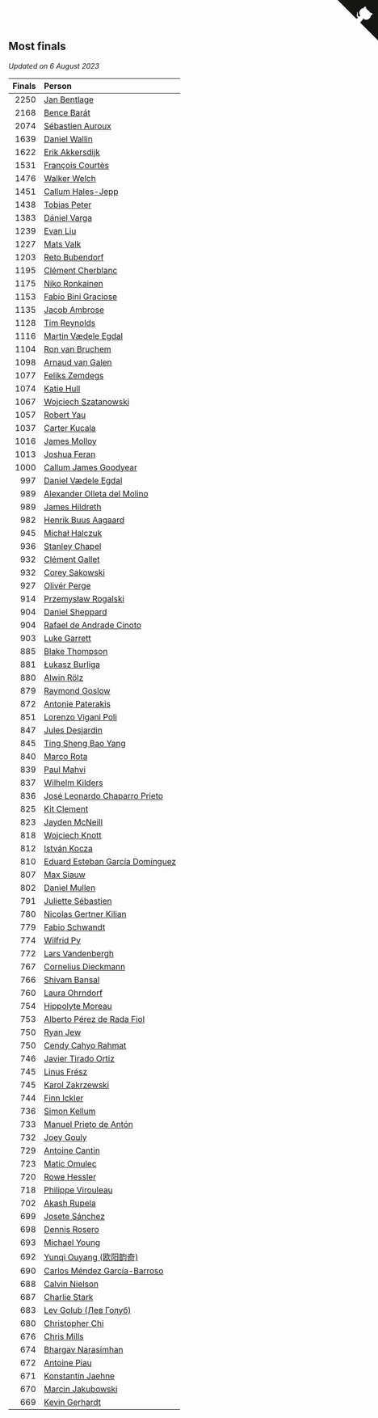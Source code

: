 ## Most finals

*Updated on  6 August 2023*

| Finals | Person |
| ---: | :--- |
| 2250 | [Jan Bentlage](https://www.worldcubeassociation.org/persons/2010BENT01) |
| 2168 | [Bence Barát](https://www.worldcubeassociation.org/persons/2008BARA01) |
| 2074 | [Sébastien Auroux](https://www.worldcubeassociation.org/persons/2008AURO01) |
| 1639 | [Daniel Wallin](https://www.worldcubeassociation.org/persons/2013WALL03) |
| 1622 | [Erik Akkersdijk](https://www.worldcubeassociation.org/persons/2005AKKE01) |
| 1531 | [François Courtès](https://www.worldcubeassociation.org/persons/2008COUR01) |
| 1476 | [Walker Welch](https://www.worldcubeassociation.org/persons/2011WELC01) |
| 1451 | [Callum Hales-Jepp](https://www.worldcubeassociation.org/persons/2012HALE01) |
| 1438 | [Tobias Peter](https://www.worldcubeassociation.org/persons/2014PETE03) |
| 1383 | [Dániel Varga](https://www.worldcubeassociation.org/persons/2008VARG01) |
| 1239 | [Evan Liu](https://www.worldcubeassociation.org/persons/2009LIUE01) |
| 1227 | [Mats Valk](https://www.worldcubeassociation.org/persons/2007VALK01) |
| 1203 | [Reto Bubendorf](https://www.worldcubeassociation.org/persons/2012BUBE01) |
| 1195 | [Clément Cherblanc](https://www.worldcubeassociation.org/persons/2014CHER05) |
| 1175 | [Niko Ronkainen](https://www.worldcubeassociation.org/persons/2010RONK01) |
| 1153 | [Fabio Bini Graciose](https://www.worldcubeassociation.org/persons/2010GRAC02) |
| 1135 | [Jacob Ambrose](https://www.worldcubeassociation.org/persons/2010AMBR01) |
| 1128 | [Tim Reynolds](https://www.worldcubeassociation.org/persons/2005REYN01) |
| 1116 | [Martin Vædele Egdal](https://www.worldcubeassociation.org/persons/2013EGDA02) |
| 1104 | [Ron van Bruchem](https://www.worldcubeassociation.org/persons/2003BRUC01) |
| 1098 | [Arnaud van Galen](https://www.worldcubeassociation.org/persons/2006GALE01) |
| 1077 | [Feliks Zemdegs](https://www.worldcubeassociation.org/persons/2009ZEMD01) |
| 1074 | [Katie Hull](https://www.worldcubeassociation.org/persons/2010HULL01) |
| 1067 | [Wojciech Szatanowski](https://www.worldcubeassociation.org/persons/2011SZAT01) |
| 1057 | [Robert Yau](https://www.worldcubeassociation.org/persons/2009YAUR01) |
| 1037 | [Carter Kucala](https://www.worldcubeassociation.org/persons/2015KUCA01) |
| 1016 | [James Molloy](https://www.worldcubeassociation.org/persons/2011MOLL01) |
| 1013 | [Joshua Feran](https://www.worldcubeassociation.org/persons/2011FERA01) |
| 1000 | [Callum James Goodyear](https://www.worldcubeassociation.org/persons/2012GOOD02) |
| 997 | [Daniel Vædele Egdal](https://www.worldcubeassociation.org/persons/2013EGDA01) |
| 989 | [Alexander Olleta del Molino](https://www.worldcubeassociation.org/persons/2008OLLE01) |
| 989 | [James Hildreth](https://www.worldcubeassociation.org/persons/2009HILD01) |
| 982 | [Henrik Buus Aagaard](https://www.worldcubeassociation.org/persons/2006BUUS01) |
| 945 | [Michał Halczuk](https://www.worldcubeassociation.org/persons/2006HALC01) |
| 936 | [Stanley Chapel](https://www.worldcubeassociation.org/persons/2016CHAP04) |
| 932 | [Clément Gallet](https://www.worldcubeassociation.org/persons/2004GALL02) |
| 932 | [Corey Sakowski](https://www.worldcubeassociation.org/persons/2011SAKO01) |
| 927 | [Olivér Perge](https://www.worldcubeassociation.org/persons/2007PERG01) |
| 914 | [Przemysław Rogalski](https://www.worldcubeassociation.org/persons/2013ROGA02) |
| 904 | [Daniel Sheppard](https://www.worldcubeassociation.org/persons/2009SHEP01) |
| 904 | [Rafael de Andrade Cinoto](https://www.worldcubeassociation.org/persons/2007CINO01) |
| 903 | [Luke Garrett](https://www.worldcubeassociation.org/persons/2017GARR05) |
| 885 | [Blake Thompson](https://www.worldcubeassociation.org/persons/2010THOM03) |
| 881 | [Łukasz Burliga](https://www.worldcubeassociation.org/persons/2013BURL01) |
| 880 | [Alwin Rölz](https://www.worldcubeassociation.org/persons/2016ROLZ01) |
| 879 | [Raymond Goslow](https://www.worldcubeassociation.org/persons/2014GOSL01) |
| 872 | [Antonie Paterakis](https://www.worldcubeassociation.org/persons/2012PATE01) |
| 851 | [Lorenzo Vigani Poli](https://www.worldcubeassociation.org/persons/2007POLI01) |
| 847 | [Jules Desjardin](https://www.worldcubeassociation.org/persons/2010DESJ01) |
| 845 | [Ting Sheng Bao Yang](https://www.worldcubeassociation.org/persons/2008BAOY01) |
| 840 | [Marco Rota](https://www.worldcubeassociation.org/persons/2009ROTA01) |
| 839 | [Paul Mahvi](https://www.worldcubeassociation.org/persons/2012MAHV01) |
| 837 | [Wilhelm Kilders](https://www.worldcubeassociation.org/persons/2010KILD02) |
| 836 | [José Leonardo Chaparro Prieto](https://www.worldcubeassociation.org/persons/2011CHAP01) |
| 825 | [Kit Clement](https://www.worldcubeassociation.org/persons/2008CLEM01) |
| 823 | [Jayden McNeill](https://www.worldcubeassociation.org/persons/2012MCNE01) |
| 818 | [Wojciech Knott](https://www.worldcubeassociation.org/persons/2011KNOT01) |
| 812 | [István Kocza](https://www.worldcubeassociation.org/persons/2005KOCZ01) |
| 810 | [Eduard Esteban García Domínguez](https://www.worldcubeassociation.org/persons/2011EDUA01) |
| 807 | [Max Siauw](https://www.worldcubeassociation.org/persons/2017SIAU02) |
| 802 | [Daniel Mullen](https://www.worldcubeassociation.org/persons/2016MULL04) |
| 791 | [Juliette Sébastien](https://www.worldcubeassociation.org/persons/2014SEBA01) |
| 780 | [Nicolas Gertner Kilian](https://www.worldcubeassociation.org/persons/2013GERT01) |
| 779 | [Fabio Schwandt](https://www.worldcubeassociation.org/persons/2014SCHW02) |
| 774 | [Wilfrid Py](https://www.worldcubeassociation.org/persons/2016PYWI01) |
| 772 | [Lars Vandenbergh](https://www.worldcubeassociation.org/persons/2003VAND01) |
| 767 | [Cornelius Dieckmann](https://www.worldcubeassociation.org/persons/2009DIEC01) |
| 766 | [Shivam Bansal](https://www.worldcubeassociation.org/persons/2011BANS02) |
| 760 | [Laura Ohrndorf](https://www.worldcubeassociation.org/persons/2009OHRN01) |
| 754 | [Hippolyte Moreau](https://www.worldcubeassociation.org/persons/2008MORE02) |
| 753 | [Alberto Pérez de Rada Fiol](https://www.worldcubeassociation.org/persons/2011FIOL01) |
| 750 | [Ryan Jew](https://www.worldcubeassociation.org/persons/2008JEWR01) |
| 750 | [Cendy Cahyo Rahmat](https://www.worldcubeassociation.org/persons/2010RAHM02) |
| 746 | [Javier Tirado Ortiz](https://www.worldcubeassociation.org/persons/2009TIRA01) |
| 745 | [Linus Frész](https://www.worldcubeassociation.org/persons/2011FRES01) |
| 745 | [Karol Zakrzewski](https://www.worldcubeassociation.org/persons/2014ZAKR01) |
| 744 | [Finn Ickler](https://www.worldcubeassociation.org/persons/2012ICKL01) |
| 736 | [Simon Kellum](https://www.worldcubeassociation.org/persons/2016KELL12) |
| 733 | [Manuel Prieto de Antón](https://www.worldcubeassociation.org/persons/2015ANTO04) |
| 732 | [Joey Gouly](https://www.worldcubeassociation.org/persons/2007GOUL01) |
| 729 | [Antoine Cantin](https://www.worldcubeassociation.org/persons/2010CANT02) |
| 723 | [Matic Omulec](https://www.worldcubeassociation.org/persons/2010OMUL02) |
| 720 | [Rowe Hessler](https://www.worldcubeassociation.org/persons/2007HESS01) |
| 718 | [Philippe Virouleau](https://www.worldcubeassociation.org/persons/2008VIRO01) |
| 702 | [Akash Rupela](https://www.worldcubeassociation.org/persons/2012RUPE01) |
| 699 | [Josete Sánchez](https://www.worldcubeassociation.org/persons/2015SANC18) |
| 698 | [Dennis Rosero](https://www.worldcubeassociation.org/persons/2010ROSE03) |
| 693 | [Michael Young](https://www.worldcubeassociation.org/persons/2008YOUN02) |
| 692 | [Yunqi Ouyang (欧阳韵奇)](https://www.worldcubeassociation.org/persons/2007YUNQ01) |
| 690 | [Carlos Méndez García-Barroso](https://www.worldcubeassociation.org/persons/2010GARC02) |
| 688 | [Calvin Nielson](https://www.worldcubeassociation.org/persons/2014NIEL03) |
| 687 | [Charlie Stark](https://www.worldcubeassociation.org/persons/2014STAR05) |
| 683 | [Lev Golub (Лев Голуб)](https://www.worldcubeassociation.org/persons/2014HOLU01) |
| 680 | [Christopher Chi](https://www.worldcubeassociation.org/persons/2014CHIC01) |
| 676 | [Chris Mills](https://www.worldcubeassociation.org/persons/2014MILL04) |
| 674 | [Bhargav Narasimhan](https://www.worldcubeassociation.org/persons/2011NARA02) |
| 672 | [Antoine Piau](https://www.worldcubeassociation.org/persons/2008PIAU01) |
| 671 | [Konstantin Jaehne](https://www.worldcubeassociation.org/persons/2015JAEH01) |
| 670 | [Marcin Jakubowski](https://www.worldcubeassociation.org/persons/2007JAKU01) |
| 669 | [Kevin Gerhardt](https://www.worldcubeassociation.org/persons/2013GERH01) |


<a href="https://github.com/jonatanklosko/wca_statistics" class="github-corner" aria-label="View source on Github"><svg width="80" height="80" viewBox="0 0 250 250" style="fill:#151513; color:#fff; position: absolute; top: 0; border: 0; right: 0;" aria-hidden="true"><path d="M0,0 L115,115 L130,115 L142,142 L250,250 L250,0 Z"></path><path d="M128.3,109.0 C113.8,99.7 119.0,89.6 119.0,89.6 C122.0,82.7 120.5,78.6 120.5,78.6 C119.2,72.0 123.4,76.3 123.4,76.3 C127.3,80.9 125.5,87.3 125.5,87.3 C122.9,97.6 130.6,101.9 134.4,103.2" fill="currentColor" style="transform-origin: 130px 106px;" class="octo-arm"></path><path d="M115.0,115.0 C114.9,115.1 118.7,116.5 119.8,115.4 L133.7,101.6 C136.9,99.2 139.9,98.4 142.2,98.6 C133.8,88.0 127.5,74.4 143.8,58.0 C148.5,53.4 154.0,51.2 159.7,51.0 C160.3,49.4 163.2,43.6 171.4,40.1 C171.4,40.1 176.1,42.5 178.8,56.2 C183.1,58.6 187.2,61.8 190.9,65.4 C194.5,69.0 197.7,73.2 200.1,77.6 C213.8,80.2 216.3,84.9 216.3,84.9 C212.7,93.1 206.9,96.0 205.4,96.6 C205.1,102.4 203.0,107.8 198.3,112.5 C181.9,128.9 168.3,122.5 157.7,114.1 C157.9,116.9 156.7,120.9 152.7,124.9 L141.0,136.5 C139.8,137.7 141.6,141.9 141.8,141.8 Z" fill="currentColor" class="octo-body"></path></svg></a><style>.github-corner:hover .octo-arm{animation:octocat-wave 560ms ease-in-out}@keyframes octocat-wave{0%,100%{transform:rotate(0)}20%,60%{transform:rotate(-25deg)}40%,80%{transform:rotate(10deg)}}@media (max-width:500px){.github-corner:hover .octo-arm{animation:none}.github-corner .octo-arm{animation:octocat-wave 560ms ease-in-out}}</style>
